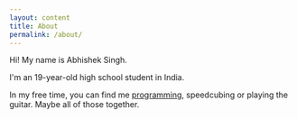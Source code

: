 ```yaml
---
layout: content
title: About
permalink: /about/
---
```


Hi! My name is Abhishek Singh.

I'm an 19-year-old high school student in India.

In my free time, you can find me [programming](https://github.com/databhishek), speedcubing or playing the guitar. Maybe all of those together.


